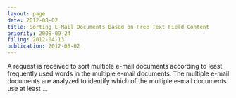 ```yaml
---
layout: page
date: 2012-08-02
title: Sorting E-Mail Documents Based on Free Text Field Content
priority: 2008-09-24
filing: 2012-04-13
publication: 2012-08-02
---
```

A request is received to sort multiple e-mail documents according to least frequently used words in the multiple e-mail documents. The multiple e-mail documents are analyzed to identify which of the multiple e-mail documents use at least …